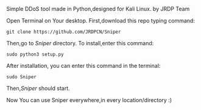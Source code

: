Simple DDoS tool made in Python,designed for Kali Linux. by JRDP Team

Open Terminal on Your desktop. First,download this repo typing command:

    git clone https://github.com/JRDPCN/Sniper

Then,go to *Sniper* directory.
To install,enter this command:

    sudo python3 setup.py

After installation, you can enter this command in the terminal:

    sudo Sniper

Then,*Sniper* should start.

Now You can use Sniper everywhere,in every location/directory :)
